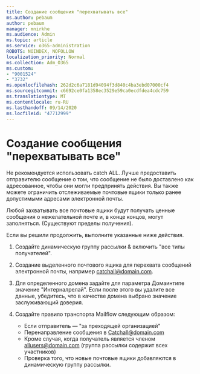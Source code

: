 ```yaml
---
title: Создание сообщения "перехватывать все"
ms.author: pebaum
author: pebaum
manager: mnirkhe
ms.audience: Admin
ms.topic: article
ms.service: o365-administration
ROBOTS: NOINDEX, NOFOLLOW
localization_priority: Normal
ms.collection: Adm_O365
ms.custom:
- "9001524"
- "3732"
ms.openlocfilehash: 262d2c6a7181d94094f3d840c4ba3ebd07000cf4
ms.sourcegitcommit: c6692ce0fa1358ec3529e59ca0ecdfdea4cdc759
ms.translationtype: MT
ms.contentlocale: ru-RU
ms.lasthandoff: 09/14/2020
ms.locfileid: "47712999"
---
```

# <a name="create-an-email-catch-all"></a>Создание сообщения "перехватывать все"

Не рекомендуется использовать catch ALL. Лучше предоставить отправителю сообщение о том, что сообщение не было доставлено как адресованное, чтобы они могли предпринять действия. Вы также можете ограничить отслеживаемые почтовые ящики только ранее допустимыми адресами электронной почты. 

Любой захватывать все почтовые ящики будут получать ценные сообщения о нежелательной почте и, в конце концов, могут заполняться. (Существуют пределы получения). 

Если вы решили продолжить, выполните указанные ниже действия.

1. Создайте динамическую группу рассылки & включить "все типы получателей".

2. Создание выделенного почтового ящика для перехвата сообщений электронной почты, например catchall@domain.com.

3. Для определенного домена задайте для параметра Домаинтипе значение "Интерналрелай". Если после этого вы удалите все данные, убедитесь, что в качестве домена выбрано значение заслуживающий доверия.

4. Создайте правило транспорта Mailflow следующим образом:

    - Если отправитель — "за преходящей организацией"
    - Перенаправление сообщения в Catchall@domain.com
    - Кроме случая, когда получатель является членом allusers@domain.com (группа рассылки содержит всех участников)
    - Проверка того, что новые почтовые ящики добавляются в динамическую группу рассылки.
